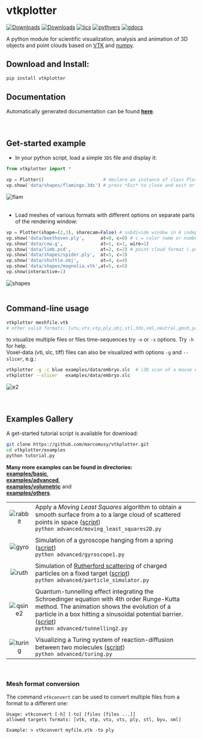 # vtkplotter
[![Downloads](https://pepy.tech/badge/vtkplotter)](https://pepy.tech/project/vtkplotter)
[![Downloads](https://pepy.tech/badge/vtkplotter/week)](https://pepy.tech/project/vtkplotter)
[![lics](https://img.shields.io/badge/license-MIT-blue.svg)](https://en.wikipedia.org/wiki/MIT_License)
[![pythvers](https://img.shields.io/badge/python-2.7%7C3.6-brightgreen.svg)](https://pypi.org/project/vtkplotter)
[![gdocs](https://img.shields.io/badge/docs%20by-gendocs-blue.svg)](https://gendocs.readthedocs.io/en/latest)

A python module for scientific visualization, analysis and animation of 3D objects 
and point clouds based on [VTK](https://www.vtk.org/) 
and [numpy](http://www.numpy.org/).


## Download and Install:
```bash
pip install vtkplotter
```

## Documentation
Automatically generated documentation can be found [**here**](https://vtkplotter.embl.es).<br />
<br />
<br />


## Get-started example
- In your python script, load a simple `3DS` file and display it:
```python
from vtkplotter import *

vp = Plotter()                      # declare an instance of class Plotter
vp.show('data/shapes/flamingo.3ds') # press *Esc* to close and exit or *q* to continue
```
![flam](https://user-images.githubusercontent.com/32848391/50738813-58af4380-11d8-11e9-84ce-53579c1dba65.png)
<br />
<br />


- Load meshes of various formats with different options on separate parts of the rendering window:
```python
vp = Plotter(shape=(2,3), sharecam=False) # subdivide window in 6 independent parts
vp.show('data/beethoven.ply',      at=0, c=0) # c = color name or number
vp.show('data/cow.g',              at=1, c=1, wire=1)
vp.show('data/limb.pcd',           at=2, c=2) # point cloud format (.pcl)
vp.show('data/shapes/spider.ply',  at=3, c=3)
vp.show('data/shuttle.obj',        at=4, c=4)
vp.show('data/shapes/magnolia.vtk',at=5, c=5)
vp.show(interactive=1)
```
![shapes](https://user-images.githubusercontent.com/32848391/50738812-58af4380-11d8-11e9-96d6-cc3780c2bac2.jpg)
<br />
<br />

## Command-line usage
```bash
vtkplotter meshfile.vtk 
# other valid formats: [vtu,vts,vtp,ply,obj,stl,3ds,xml,neutral,gmsh,pcd,xyz,txt,byu,tif,slc,vti,png,jpg]
```
to visualize multiple files or files time-sequences try `-n` or `-s` options. Try `-h` for help.<br> 
Voxel-data (vti, slc, tiff) files can also be visualized with options `-g` and `--slicer`,
e.g.:
```bash
vtkplotter -g -c blue examples/data/embryo.slc  # (3D scan of a mouse embryo)
vtkplotter --slicer   examples/data/embryo.slc    
```
![e2](https://user-images.githubusercontent.com/32848391/50738810-58af4380-11d8-11e9-8fc7-6c6959207224.jpg)
<br />
<br />
<br />


## Examples Gallery
A get-started tutorial script is available for download:
```bash
git clone https://github.com/marcomusy/vtkplotter.git
cd vtkplotter/examples
python tutorial.py  
```
**Many more examples can be found in directories:** <br>
[**examples/basic**](https://github.com/marcomusy/vtkplotter/blob/master/examples/basic), <br>
[**examples/advanced**](https://github.com/marcomusy/vtkplotter/blob/master/examples/advanced),<br>
[**examples/volumetric**](https://github.com/marcomusy/vtkplotter/blob/master/examples/volumetric) and<br>
[**examples/others**](https://github.com/marcomusy/vtkplotter/blob/master/examples/other).

|    |    |
|:-------------:|:-----|
| ![rabbit](https://user-images.githubusercontent.com/32848391/50738808-5816ad00-11d8-11e9-9854-c952be6fb941.jpg)  | Apply a *Moving Least Squares* algorithm to obtain a smooth surface from a to a large cloud of scattered points in space ([script](https://github.com/marcomusy/vtkplotter/blob/master/examples/advanced/moving_least_squares2D.py)) <br />  `python advanced/moving_least_squares2D.py` |
|    |    |
| ![gyro](https://user-images.githubusercontent.com/32848391/39766016-85c1c1d6-52e3-11e8-8575-d167b7ce5217.gif) | Simulation of a gyroscope hanging from a spring ([script](https://github.com/marcomusy/vtkplotter/blob/master/examples/advanced/gyroscope1.py)) <br /> `python advanced/gyroscope1.py`|
|    |    |
|  ![ruth](https://user-images.githubusercontent.com/32848391/43984362-5c545a0e-9d00-11e8-8ce5-572b96bb91d1.gif)  | Simulation of [Rutherford scattering](https://en.wikipedia.org/wiki/Rutherford_scattering) of charged particles on a fixed target ([script](https://github.com/marcomusy/vtkplotter/blob/master/examples/advanced/particle_simulator.py))<br /> `python advanced/particle_simulator.py`   |
|    |    |
| ![qsine2](https://user-images.githubusercontent.com/32848391/47751431-06aae880-dc92-11e8-9fcf-6659123edbfa.gif)   | Quantum-tunnelling effect integrating the Schroedinger equation with 4th order Runge-Kutta method. The animation shows the evolution of a particle in a box hitting a sinusoidal potential barrier. ([script](https://github.com/marcomusy/vtkplotter/blob/master/examples/advanced/tunnelling2.py)) <br /> `python advanced/tunnelling2.py`   |
|    |    |
| ![turing](https://user-images.githubusercontent.com/32848391/40665257-1412a30e-635d-11e8-9536-4c73bf6bdd92.gif)   |  Visualizing a Turing system of reaction-diffusion between two molecules ([script](https://github.com/marcomusy/vtkplotter/blob/master/examples/advanced/turing.py)) <br /> `python advanced/turing.py`  |
<br />



### Mesh format conversion
The command `vtkconvert` can be used to convert multiple files from a format to a different one:
```
Usage: vtkconvert [-h] [-to] [files [files ...]]
allowed targets formats: [vtk, vtp, vtu, vts, ply, stl, byu, xml]

Example: > vtkconvert myfile.vtk -to ply
```
